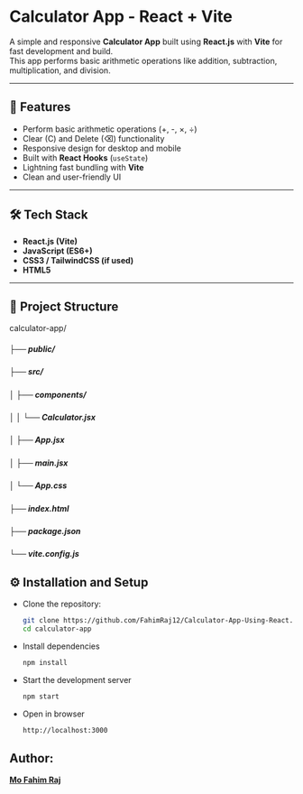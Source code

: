 # Calculator App - React + Vite

A simple and responsive **Calculator App** built using **React.js** with **Vite** for fast development and build.  
This app performs basic arithmetic operations like addition, subtraction, multiplication, and division.  

---

## 🚀 Features
- Perform basic arithmetic operations (+, -, ×, ÷)
- Clear (C) and Delete (⌫) functionality
- Responsive design for desktop and mobile
- Built with **React Hooks** (`useState`)
- Lightning fast bundling with **Vite**
- Clean and user-friendly UI

---

## 🛠️ Tech Stack
- **React.js (Vite)**
- **JavaScript (ES6+)**
- **CSS3 / TailwindCSS (if used)**
- **HTML5**

---

## 📂 Project Structure
calculator-app/
##### ├── public/
##### ├── src/
##### │ ├── components/
##### │ │ └── Calculator.jsx
##### │ ├── App.jsx
##### │ ├── main.jsx
##### │ └── App.css
##### ├── index.html
##### ├── package.json
##### └── vite.config.js

## ⚙️ Installation and Setup

- Clone the repository:
   ```bash
  git clone https://github.com/FahimRaj12/Calculator-App-Using-React.git
  cd calculator-app
- Install dependencies
  ```bash
  npm install
- Start the development server
  ```bash
  npm start
- Open in browser
  ```bash
  http://localhost:3000

## Author:
**[Mo Fahim Raj](https://github.com/Fahimraj12)**  

